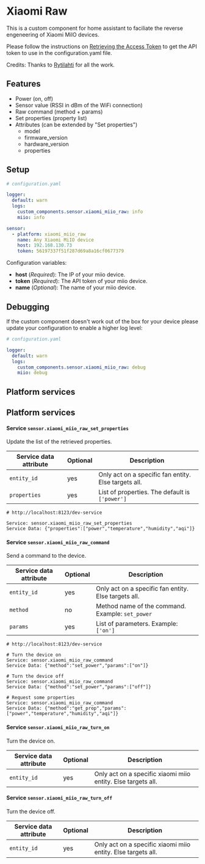 # Xiaomi Raw

This is a custom component for home assistant to faciliate the reverse engeneering of Xiaomi MiIO devices.

Please follow the instructions on [Retrieving the Access Token](https://home-assistant.io/components/xiaomi/#retrieving-the-access-token) to get the API token to use in the configuration.yaml file.

Credits: Thanks to [Rytilahti](https://github.com/rytilahti/python-miio) for all the work.

## Features

* Power (on, off)
* Sensor value (RSSI in dBm of the WiFi connection)
* Raw command (method + params)
* Set properties (property list)
* Attributes (can be extended by "Set properties")
  - model
  - firmware_version
  - hardware_version
  - properties

## Setup

```yaml
# configuration.yaml

logger:
  default: warn
  logs:
    custom_components.sensor.xiaomi_miio_raw: info
    miio: info

sensor:
  - platform: xiaomi_miio_raw
    name: Any Xiaomi MiIO device
    host: 192.168.130.73
    token: 56197337f51f287d69a8a16cf0677379
```

Configuration variables:
- **host** (*Required*): The IP of your miio device.
- **token** (*Required*): The API token of your miio device.
- **name** (*Optional*): The name of your miio device.

## Debugging

If the custom component doesn't work out of the box for your device please update your configuration to enable a higher log level:

```yaml
# configuration.yaml

logger:
  default: warn
  logs:
    custom_components.sensor.xiaomi_miio_raw: debug
    miio: debug
```

## Platform services

## Platform services

#### Service `sensor.xiaomi_miio_raw_set_properties`

Update the list of the retrieved properties.

| Service data attribute    | Optional | Description                                                                |
|---------------------------|----------|----------------------------------------------------------------------------|
| `entity_id`               |      yes | Only act on a specific fan entity. Else targets all.                       |
| `properties`              |      yes | List of properties. The default is `['power']`                             |


```
# http://localhost:8123/dev-service

Service: sensor.xiaomi_miio_raw_set_properties
Service Data: {"properties":["power","temperature","humidity","aqi"]}
```

#### Service `sensor.xiaomi_miio_raw_command`

Send a command to the device.

| Service data attribute    | Optional | Description                                                                |
|---------------------------|----------|----------------------------------------------------------------------------|
| `entity_id`               |      yes | Only act on a specific fan entity. Else targets all.                       |
| `method`                  |       no | Method name of the command. Example: `set_power`                           |
| `params`                  |      yes | List of parameters. Example: `['on']`                                      |


```
# http://localhost:8123/dev-service

# Turn the device on
Service: sensor.xiaomi_miio_raw_command
Service Data: {"method":"set_power","params":["on"]}

# Turn the device off
Service: sensor.xiaomi_miio_raw_command
Service Data: {"method":"set_power","params":["off"]}

# Request some properties
Service: sensor.xiaomi_miio_raw_command
Service Data: {"method":"get_prop","params":["power","temperature","humidity","aqi"]}
```

#### Service `sensor.xiaomi_miio_raw_turn_on`

Turn the device on.

| Service data attribute    | Optional | Description                                                          |
|---------------------------|----------|----------------------------------------------------------------------|
| `entity_id`               |      yes | Only act on a specific xiaomi miio entity. Else targets all.         |

#### Service `sensor.xiaomi_miio_raw_turn_off`

Turn the device off.

| Service data attribute    | Optional | Description                                                          |
|---------------------------|----------|----------------------------------------------------------------------|
| `entity_id`               |      yes | Only act on a specific xiaomi miio entity. Else targets all.         |

